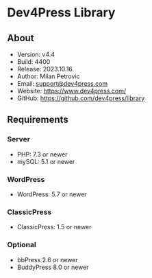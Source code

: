 # Dev4Press Library
## About

* Version: v4.4
* Build:   4400
* Release: 2023.10.16.
* Author:  Milan Petrovic
* Email:   support@dev4press.com
* Website: https://www.dev4press.com/
* GitHub:  https://github.com/dev4press/library

## Requirements

### Server

* PHP: 7.3 or newer
* mySQL: 5.1 or newer

### WordPress

* WordPress: 5.7 or newer

### ClassicPress

* ClassicPress: 1.5 or newer

### Optional

* bbPress 2.6 or newer
* BuddyPress 8.0 or newer
